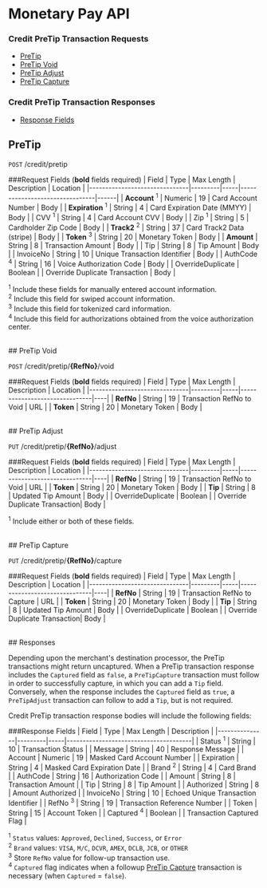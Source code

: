# Monetary Pay API

### Credit PreTip Transaction Requests
* [PreTip](#pretip)
* [PreTip Void](#pretip-void)
* [PreTip Adjust](#pretip-adjust)
* [PreTip Capture](#pretip-capture)

### Credit PreTip Transaction Responses
* [Response Fields](#response-fields)

## PreTip

`POST` /credit/pretip

###Request Fields (**bold** fields required)
| Field                         | Type    | Max Length  | Description                   | Location |
|-------------------------------|---------|-----|--------------------------------|------|
| **Account** <sup>1</sup>      | Numeric | 19  | Card Account Number            | Body |
| **Expiration** <sup>1</sup>   | String  | 4   | Card Expiration Date (MMYY)    | Body |
| CVV <sup>1</sup>              | String  | 4   | Card Account CVV               | Body |
| Zip <sup>1</sup>              | String  | 5   | Cardholder Zip Code            | Body |
| **Track2** <sup>2</sup>       | String  | 37  | Card Track2 Data (stripe)      | Body |
| **Token** <sup>3</sup>        | String  | 20  | Monetary Token                 | Body |
| **Amount**                    | String  | 8   | Transaction Amount             | Body |
| Tip                           | String  | 8   | Tip Amount                     | Body |
| InvoiceNo                     | String  | 10  | Unique Transaction Identifier  | Body |
| AuthCode  <sup>4</sup>        | String  | 16  | Voice Authorization Code       | Body |
| OverrideDuplicate             | Boolean |     | Override Duplicate Transaction | Body |

<sup>1</sup> Include these fields for manually entered account information.<br />
<sup>2</sup> Include this field for swiped account information.<br />
<sup>3</sup> Include this field for tokenized card information.<br />
<sup>4</sup> Include this field for authorizations obtained from the voice authorization center.

<br />
## PreTip Void

`POST` /credit/pretip/**{RefNo}**/void

###Request Fields (**bold** fields required)
| Field                         | Type    | Max Length  | Description                   | Location |
|-------------------------------|---------|-----|-------------------------------|----|
| **RefNo**                     | String  | 19  | Transaction RefNo to Void     | URL |
| **Token**                     | String  | 20  | Monetary Token                | Body |

<br />
## PreTip Adjust

`PUT` /credit/pretip/**{RefNo}**/adjust

###Request Fields (**bold** fields required)
| Field                         | Type    | Max Length  | Description                   | Location |
|-------------------------------|---------|-----|-------------------------------|----|
| **RefNo**                     | String  | 19  | Transaction RefNo to Void     | URL  |
| **Token**                     | String  | 20  | Monetary Token                | Body |
| **Tip**                       | String  | 8   | Updated Tip Amount            | Body |
| OverrideDuplicate             | Boolean |     | Override Duplicate Transaction| Body |

<sup>1</sup> Include either or both of these fields.

<br />
## PreTip Capture

`PUT` /credit/pretip/**{RefNo}**/capture

###Request Fields (**bold** fields required)
| Field                         | Type    | Max Length  | Description                   | Location |
|-------------------------------|---------|-----|-------------------------------|----|
| **RefNo**                     | String  | 19  | Transaction RefNo to Capture  | URL  |
| **Token**                     | String  | 20  | Monetary Token                | Body |
| **Tip**                       | String  | 8   | Updated Tip Amount            | Body |
| OverrideDuplicate             | Boolean |     | Override Duplicate Transaction| Body |

<br />
## Responses

Depending upon the merchant's destination processor, the PreTip transactions might return uncaptured. When a PreTip transaction response includes the `Captured` field as `false`, a `PreTipCapture` transaction must follow in order to successfully capture, in which you can add a `Tip` field. Conversely, when the response includes the `Captured` field as `true`, a `PreTipAdjust` transaction can follow to add a `Tip`, but is not required.

Credit PreTip transaction response bodies will include the following fields:

###Response Fields
| Field         | Type    | Max Length  | Description                   |
|---------------|---------|-----|---------------------------------------|
| Status <sup>1</sup>        | String  | 10  | Transaction Status       |
| Message       | String  | 40  | Response Message                      |
| Account       | Numeric | 19  | Masked Card Account Number            |
| Expiration    | String  | 4   | Masked Card Expiration Date           |
| Brand <sup>2</sup>         | String  | 4   | Card Brand               |
| AuthCode      | String  | 16  | Authorization Code                    |
| Amount        | String  | 8   | Transaction Amount                    |
| Tip           | String  | 8   | Tip Amount                            |
| Authorized    | String  | 8   | Amount Authorized                     |
| InvoiceNo     | String  | 10  | Echoed Unique Transaction Identifier  |
| RefNo <sup>3</sup>        | String  | 19  | Transaction Reference Number          |
| Token         | String  | 15 | Account Token                          |
| Captured <sup>4</sup>      | Boolean |    | Transaction Captured Flag              |

<sup>1</sup> `Status` values: `Approved`, `Declined`, `Success`, or `Error`<br />
<sup>2</sup> `Brand` values: `VISA`, `M/C`, `DCVR`, `AMEX`, `DCLB`, `JCB`, or `OTHER`<br />
<sup>3</sup> Store `RefNo` value for follow-up transaction use.<br />
<sup>4</sup> `Captured` flag indicates when a followup [PreTip Capture](#pretip-capture) transaction is necessary (when `Captured` = `false`).
